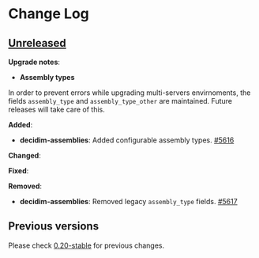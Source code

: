 # Change Log

## [Unreleased](https://github.com/decidim/decidim/tree/HEAD)

**Upgrade notes**:

- **Assembly types**

In order to prevent errors while upgrading multi-servers envirnoments, the fields `assembly_type` and `assembly_type_other` are maintained. Future releases will take care of this.

**Added**:

- **decidim-assemblies**: Added configurable assembly types. [\#5616](https://github.com/decidim/decidim/pull/5616)

**Changed**:

**Fixed**:

**Removed**:

- **decidim-assemblies**: Removed legacy `assembly_type` fields. [\#5617](https://github.com/decidim/decidim/pull/5617)

## Previous versions

Please check [0.20-stable](https://github.com/decidim/decidim/blob/0.19-stable/CHANGELOG.md) for previous changes.
